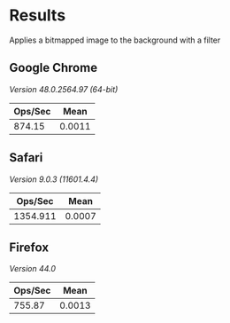 # Results

Applies a bitmapped image to the background with a filter

## Google Chrome
*Version 48.0.2564.97 (64-bit)*

| Ops/Sec | Mean  |
|---------|-------|
|874.15|0.0011|

## Safari
*Version 9.0.3 (11601.4.4)*

| Ops/Sec | Mean  |
|---------|-------|
|1354.911| 0.0007|

## Firefox
*Version 44.0*

| Ops/Sec | Mean  |
|---------|-------|
|755.87|0.0013|
